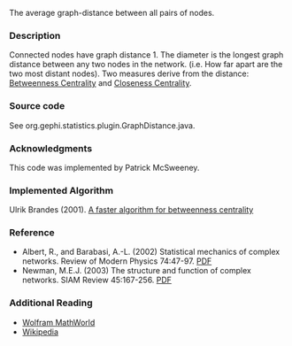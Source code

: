 The average graph-distance between all pairs of nodes.

### Description

Connected nodes have graph distance 1. The diameter is the longest graph distance between any two nodes in the network. (i.e. How far apart are the two most distant nodes).
Two measures derive from the distance: [Betweenness Centrality](https://github.com/gephi/gephi/wiki/Betweenness-Centrality) and [Closeness Centrality](https://github.com/gephi/gephi/wiki/Closeness-Centrality).

### Source code

See org.gephi.statistics.plugin.GraphDistance.java.

### Acknowledgments

This code was implemented by Patrick McSweeney.

### Implemented Algorithm

Ulrik Brandes (2001). [A faster algorithm for betweenness centrality](http://www.cs.ucc.ie/~rb4/resources/Brandes.pdf)

### Reference

- Albert, R., and Barabasi, A.-L. (2002) Statistical mechanics of complex networks. Review of Modern Physics 74:47-97. [PDF](http://www.cs.unibo.it/babaoglu/courses/cas/tutorials/rmp.pdf)
- Newman, M.E.J. (2003) The structure and function of complex networks. SIAM Review 45:167-256. [PDF](http://www-personal.umich.edu/~mejn/courses/2004/cscs535/review.pdf)

### Additional Reading

- [Wolfram MathWorld](http://mathworld.wolfram.com/GraphDistance.html)
- [Wikipedia](http://en.wikipedia.org/wiki/Distance_%28graph_theory%29)